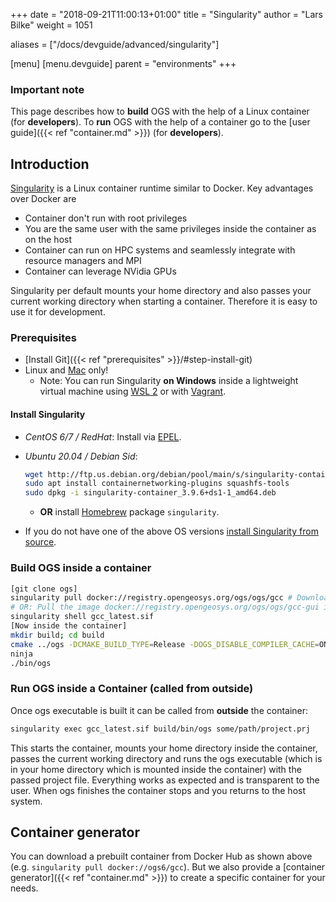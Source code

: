 +++
date = "2018-09-21T11:00:13+01:00"
title = "Singularity"
author = "Lars Bilke"
weight = 1051

aliases = ["/docs/devguide/advanced/singularity"]

[menu]
  [menu.devguide]
    parent = "environments"
+++

<div class='note'>

### Important note

This page describes how to **build** OGS with the help of a Linux container (for **developers**). To **run** OGS with the help of a container go to the [user guide]({{< ref "container.md" >}}) (for **developers**).

</div>

## Introduction

[Singularity](https://www.sylabs.io) is a Linux container runtime similar to Docker. Key advantages over Docker are

- Container don't run with root privileges
- You are the same user with the same privileges inside the container as on the host
- Container can run on HPC systems and seamlessly integrate with resource managers and MPI
- Container can leverage NVidia GPUs

Singularity per default mounts your home directory and also passes your current working directory when starting a container. Therefore it is easy to use it for development.

### Prerequisites

- [Install Git]({{< ref "prerequisites" >}}/#step-install-git)
- Linux and [Mac](https://sylabs.io/singularity-desktop-macos/) only!
  - Note: You can run Singularity **on Windows** inside a lightweight virtual machine using [WSL 2](https://docs.microsoft.com/en-us/windows/wsl/install-win10) or with [Vagrant](https://app.vagrantup.com/sylabs).

#### Install Singularity

- *CentOS 6/7 / RedHat*: Install via [EPEL](https://sylabs.io/guides/3.0/user-guide/installation.html#install-the-centos-rhel-package-using-yum).
- *Ubuntu 20.04 / Debian Sid*:

  ```bash
  wget http://ftp.us.debian.org/debian/pool/main/s/singularity-container/singularity-container_3.9.6+ds1-1_amd64.deb
  sudo apt install containernetworking-plugins squashfs-tools
  sudo dpkg -i singularity-container_3.9.6+ds1-1_amd64.deb
  ```

  - **OR** install [Homebrew](https://docs.brew.sh/Homebrew-on-Linux) package `singularity`.
- If you do not have one of the above OS versions [install Singularity from source](https://sylabs.io/guides/3.5/user-guide/quick_start.html#quick-installation-steps).

### Build OGS inside a container

```bash
[git clone ogs]
singularity pull docker://registry.opengeosys.org/ogs/ogs/gcc # Downloads the image to gcc_latest.sif
# OR: Pull the image docker://registry.opengeosys.org/ogs/ogs/gcc-gui image for compiling the Data Explorer
singularity shell gcc_latest.sif
[Now inside the container]
mkdir build; cd build
cmake ../ogs -DCMAKE_BUILD_TYPE=Release -DOGS_DISABLE_COMPILER_CACHE=ON # OR set env var CCACHE_DIR
ninja
./bin/ogs
```

### Run OGS inside a Container (called from outside)

Once ogs executable is built it can be called from **outside** the container:

```bash
singularity exec gcc_latest.sif build/bin/ogs some/path/project.prj
```

This starts the container, mounts your home directory inside the container, passes the current working directory and runs the ogs executable (which is in your home directory which is mounted inside the container) with the passed project file. Everything works as expected and is transparent to the user. When ogs finishes the container stops and you returns to the host system.

## Container generator

You can download a prebuilt container from Docker Hub as shown above (e.g. `singularity pull docker://ogs6/gcc`). But we also provide a [container generator]({{< ref "container.md" >}}) to create a specific container for your needs.
